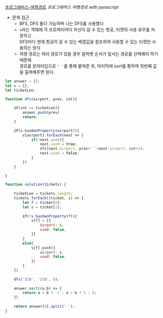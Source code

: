 [프로그래머스-여행경로](https://programmers.co.kr/learn/courses/30/lessons/43164?language=javascript)
*프로그래머스 여행경로 with javascript*

- 문제 접근
    - BFS, DFS 둘다 가능하며 나는 DFS를 사용했다
    - `v`라는 객체에 각 프로퍼티마다 자신이 갈 수 있는 항공, 티켓의 사용 유무를 저장하고<br>
    DFS마다 현재 항공이 갈 수 있는 배열값을 참조하여 사용할 수 있는 티켓만 사용하는 방식
    - 여행 경로는 여러 경로가 있을 경우 알파벳 순서가 앞서는 경로를 선택해야 하기 때문에<br>
    경로를 문자타입으로 `' '`를 통해 붙여준 후, 마지막에 sort를 통하여 첫번째 값을 출력해주면 된다. 

```javascript
let answer = [];
let v = {};
let ticketLen;

function dfs(airport, prev, cnt){
    
    if(cnt == ticketLen){
        answer.push(prev)
        return;
    }
    
    if(v.hasOwnProperty(airport)){
        v[airport].forEach(next => {
            if(!next.used){
                next.used = true;
                dfs(next.airport, prev+' '+next.airport, cnt+1);
                next.used = false;
            }
        })
    }
    
}

function solution(tickets) {
    
    ticketLen = tickets.length;
    tickets.forEach((ticket, i) => {
        let f = ticket[0];
        let s = ticket[1];
        
        if(!v.hasOwnProperty(f)){
            v[f] = [{
                airport: s,
                used: false,
            }]
        }
        else{
            v[f].push({
                airport: s,
                used: false,
            })
        }
    })
    
    dfs('ICN', 'ICN', 0);
    
    answer.sort((a,b) => {
        return a < b ? -1 : a > b ? 1 : 0;
    })
    
    return answer[0].split(' ');
}
```
